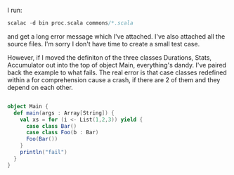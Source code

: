 I run:

```scala
scalac -d bin proc.scala commons/*.scala
```

and get a long error message which I've attached. I've also attached all the source files. I'm sorry I don't have time to create a small test case.

However, if I moved the definiton of the three classes Durations, Stats, Accumulator out into the top of object Main, everything's dandy.
I've paired back the example to what fails. The real error is that case classes redefined within a for comprehension cause a crash, if there are 2 of them and they depend on each other.

```scala

object Main {
  def main(args : Array[String]) {
    val xs = for (i <- List(1,2,3)) yield {
      case class Bar()
      case class Foo(b : Bar)
      Foo(Bar())
    }
    println("fail")
  }
}
```
